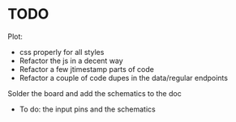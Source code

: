 # TODO

Plot:
  - css properly for all styles
  - Refactor the js in a decent way
  - Refactor a few jtimestamp parts of code
  - Refactor a couple of code dupes in the data/regular endpoints

Solder the board and add the schematics to the doc
  - To do: the input pins and the schematics
